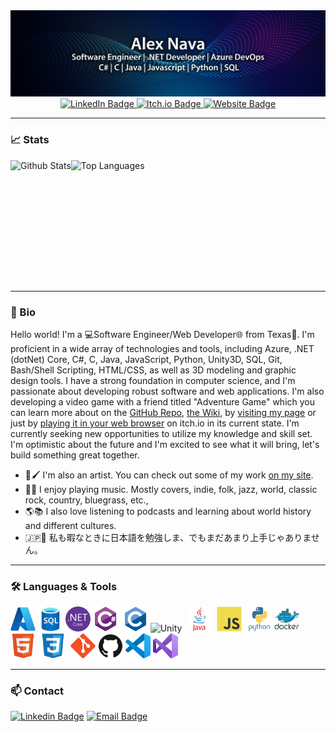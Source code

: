 <div id="header" align="center">
  <img src="./TechGitHeader.png"/>
  <br/>  
  <div id="badges">
    <a href="https://www.linkedin.com/in/alexnava86">
      <img src="https://img.shields.io/badge/LinkedIn-blue?style=for-the-badge&logo=linkedin&logoColor=white" alt="LinkedIn Badge"/>
    </a>
    <a href="https://alexnava86.itch.io/">
      <img src="https://img.shields.io/badge/itch--io-FA5C5C?style=for-the-badge&logo=itchdotio&logoColor=white" alt="Itch.io Badge"/>
    </a>
    <a href="https://alexnava86.com/">
      <img src="https://img.shields.io/badge/website-BE94f0?style=for-the-badge&logo=googlehome&logoColor=white" alt="Website Badge"/>
    </a>
  </div>
</div>

---

### :chart_with_upwards_trend: Stats
<div style="display: flex;">
  <img src="https://github-readme-stats-sigma-five.vercel.app/api?username=alexnava86&show_icons=true&theme=tokyonight&count_private=true" alt="Github Stats">
  <img src="https://github-readme-stats-sigma-five.vercel.app/api/top-langs/?username=alexnava86&theme=tokyonight&count_private=true&langs_count=4&hide=tex" alt="Top Languages" height="195">
</div>

---

### :pencil: Bio
Hello world! I'm a :computer:Software Engineer/Web Developer:globe_with_meridians: from Texas:cowboy_hat_face:. I'm proficient in a wide array of technologies and tools, including Azure, .NET (dotNet) Core, C#, C, Java, JavaScript, Python, Unity3D, SQL, Git, Bash/Shell Scripting, HTML/CSS, as well as 3D modeling and graphic design tools. I have a strong foundation in computer science, and I'm passionate about developing robust software and web applications. I'm also developing a video game with a friend titled "Adventure Game" which you can learn more about on the <a href="https://github.com/alexnava86/AdventureGame">GitHub Repo</a>, <a href="https://github.com/alexnava86/AdventureGame/wiki">the Wiki</a>, by <a href="https://alexnava86.com/">visiting my page</a> or just by <a href="https://alexnava86.itch.io/adventuregame-v0-0-0325">playing it in your web browser</a> on itch.io in its current state. I'm currently seeking new opportunities to utilize my knowledge and skill set. I'm optimistic about the future and I'm excited to see what it will bring, let's build something great together.

- :art::paintbrush: I'm also an artist. You can check out some of my work <a href="https://alexnava86.com/Art/">on my site</a>.
- :guitar::musical_keyboard: I enjoy playing music. Mostly covers, indie, folk, jazz, world, classic rock, country, bluegrass, etc.,
- :earth_americas::books: I also love listening to podcasts and learning about world history and different cultures.
- :jp::japanese_castle: 私も暇なときに日本語を勉強しま、でもまだあまり上手じゃありません。

---

### :hammer_and_wrench: Languages & Tools
<div>
  <img src="https://github.com/devicons/devicon/blob/master/icons/azure/azure-original.svg" title="Azure" alt="Azure" width="40" height="40"/>
  <img src="https://github.com/devicons/devicon/blob/master/icons/azuresqldatabase/azuresqldatabase-original.svg" title="AzureSQL" alt="AzureSQL" width="40" height="40"/>
  <img src="https://github.com/devicons/devicon/blob/master/icons/dotnetcore/dotnetcore-original.svg" title="dotNETCore" alt="dotNETCore" width="40" height="40"/>
  <img src="https://github.com/devicons/devicon/blob/master/icons/csharp/csharp-original.svg" title="C#" alt="C#" width="40" height="40"/>&nbsp;
  <img src="https://github.com/devicons/devicon/blob/master/icons/c/c-original.svg" title="C" alt="C" width="40" height="40"/>  
  <img src="https://deviconapi.vercel.app/unity?size=40&color=7f7f7f" title="Unity" alt="Unity" width="40" height="40"/>&nbsp;
  <img src="https://github.com/devicons/devicon/blob/master/icons/java/java-original-wordmark.svg" title="Java" alt="Java" width="40" height="40"/>&nbsp;
  <img src="https://github.com/devicons/devicon/blob/master/icons/javascript/javascript-original.svg" title="JavaScript" alt="JavaScript" width="40" height="40"/>&nbsp;
  <img src="https://github.com/devicons/devicon/blob/master/icons/python/python-original-wordmark.svg" title="Python" alt="Python" width="40" height="40"/>
  <img src="https://github.com/devicons/devicon/blob/master/icons/docker/docker-original-wordmark.svg" title="Docker"  alt="Docker" width="40" height="40"/>&nbsp;  
  <img src="https://github.com/devicons/devicon/blob/master/icons/html5/html5-original.svg" title="HTML5" alt="HTML" width="40" height="40"/>&nbsp;
  <img src="https://github.com/devicons/devicon/blob/master/icons/css3/css3-original.svg"  title="CSS3" alt="CSS" width="40" height="40"/>&nbsp;
  <img src="https://github.com/devicons/devicon/blob/master/icons/git/git-original.svg" title="Git" alt="Git" width="40" height="40"/>
  <img src="https://github.com/devicons/devicon/blob/master/icons/github/github-original.svg" title="GitHub" alt="GitHub" width="40" height="40"/>
  <img src="https://github.com/devicons/devicon/blob/master/icons/vscode/vscode-original.svg" title="VSCode" alt="VSCode" width="40" height="40"/>
  <img src="https://github.com/devicons/devicon/blob/master/icons/visualstudio/visualstudio-original.svg" title="VisualStudio" alt="VisualStudio" width="40" height="40"/>

  <!-- BADGES -->
  <!--Azure - "https://github.com/devicons/devicon/blob/master/icons/azure/azure-original.svg" -->
  <!--AzureDevops - "https://github.com/devicons/devicon/blob/master/icons/azuredevops/azuredevops-original.svg" -->
  <!--Bash - "https://github.com/devicons/devicon/blob/master/icons/bash/bash-original.svg" -->
  <!--Blazor - "https://github.com/devicons/devicon/blob/master/icons/blazor/blazor-original.svg" -->
  <!--DBeaver - "https://github.com/devicons/devicon/blob/master/icons/dbeaver/dbeaver-original.svg" -->
  <!--Docker - "https://github.com/devicons/devicon/blob/master/icons/docker/docker-original-wordmark.svg" -->
  <!--Eclipse - "https://github.com/devicons/devicon/blob/master/icons/eclipse/eclipse-original-wordmark.svg" -->
  <!--Microsoft SQL Server - "https://github.com/devicons/devicon/blob/master/icons/microsoftsqlserver/microsoftsqlserver-original-wordmark.svg" -->
  <!--MongoDB - "https://github.com/devicons/devicon/blob/master/icons/mongodb/mongodb-original-wordmark.svg" -->
  <!--MySQL - "https://github.com/devicons/devicon/blob/master/icons/mysql/mysql-original-wordmark.svg" -->
  <!--Node.js - "https://github.com/devicons/devicon/blob/master/icons/nodejs/nodejs-original-wordmark.svg" -->
  <!--NumPy - "https://github.com/devicons/devicon/blob/master/icons/numpy/numpy-original-wordmark.svg" -->
  <!--Oracle - "https://github.com/devicons/devicon/blob/master/icons/oracle/oracle-original.svg" -->
  <!--Pandas - "https://github.com/devicons/devicon/blob/master/icons/pandas/pandas-original-wordmark.svg" -->
  <!--PostGreSQL - "https://github.com/devicons/devicon/blob/master/icons/postgresql/postgresql-original-wordmark.svg" -->
  <!--PowerShell - "https://github.com/devicons/devicon/blob/master/icons/powershell/powershell-original.svg" -->
  <!--Python - "https://github.com/devicons/devicon/blob/master/icons/python/python-original-wordmark.svg" -->
  <!--React - "https://github.com/devicons/devicon/blob/master/icons/react/react-original-wordmark.svg" -->

  <!--Windows - "https://github.com/devicons/devicon/blob/master/icons/windows11/windows11-original-wordmark.svg" -->
  <!--Mac - "https://github.com/devicons/devicon/blob/master/icons/apple/apple-original.svg" -->
  <!--Linux - "https://github.com/devicons/devicon/blob/master/icons/linux/linux-original.svg" -->
</div>

---

### :mailbox: Contact
[![Linkedin Badge](https://img.shields.io/badge/LinkedIn-0077B5?style=flat&logo=linkedin&logoColor=white)](https://www.linkedin.com/in/alexnava86) 
[![Email Badge](https://img.shields.io/badge/Gmail-D14836?style=flat&logo=gmail&logoColor=white)](mailto:alex.nava.developer@outlook.com)